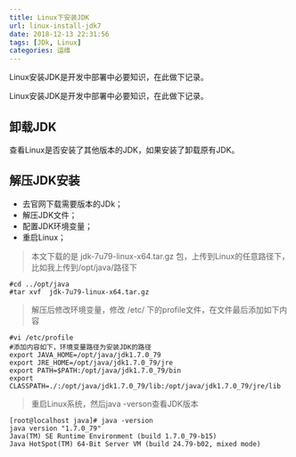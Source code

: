 ```yaml
---
title: Linux下安装JDK
url: linux-install-jdk7
date: 2018-12-13 22:31:56
tags: [JDk, Linux]
categories: 运维
---
```


Linux安装JDK是开发中部署中必要知识，在此做下记录。

<!--more-->

Linux安装JDK是开发中部署中必要知识，在此做下记录。

## 卸载JDK

查看Linux是否安装了其他版本的JDK，如果安装了卸载原有JDK。

## 解压JDK安装

- 去官网下载需要版本的JDk；
- 解压JDK文件；
- 配置JDK环境变量；
- 重启Linux；

> 本文下载的是 jdk-7u79-linux-x64.tar.gz 包，上传到Linux的任意路径下，比如我上传到/opt/java/路径下

```linux
#cd ../opt/java
#tar xvf  jdk-7u79-linux-x64.tar.gz
```

> 解压后修改环境变量，修改 /etc/ 下的profile文件，在文件最后添加如下内容

    #vi /etc/profile
    #添加内容如下，环境变量路径为安装JDK的路径
    export JAVA_HOME=/opt/java/jdk1.7.0_79
    export JRE_HOME=/opt/java/jdk1.7.0_79/jre  
    export PATH=$PATH:/opt/java/jdk1.7.0_79/bin  
    export CLASSPATH=./:/opt/java/jdk1.7.0_79/lib:/opt/java/jdk1.7.0_79/jre/lib  

> 重启Linux系统，然后java -verson查看JDK版本

    [root@localhost java]# java -version
    java version "1.7.0_79"
    Java(TM) SE Runtime Environment (build 1.7.0_79-b15)
    Java HotSpot(TM) 64-Bit Server VM (build 24.79-b02, mixed mode)
